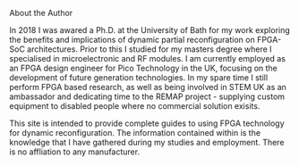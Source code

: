 About the Author 

In 2018 I was awared a Ph.D. at the University of Bath for my work exploring the benefits and implications of dynamic partial reconfiguration on FPGA-SoC architectures. Prior to this I studied for my masters degree where I specialised in microelectronic and RF modules. I am currently employed as an FPGA design engineer for Pico Technology in the UK, focusing on the development of future generation technologies. 
In my spare time I still perform FPGA based research, as well as being involved in STEM UK as an ambassador and dedicating time to the REMAP project - supplying custom equipment to disabled people where no commercial solution exisits. 

This site is intended to provide complete guides to using FPGA technology for dynamic reconfiguration. The information contained within is the knowledge that I have gathered during my studies and employment. There is no affliation to any manufacturer.    
